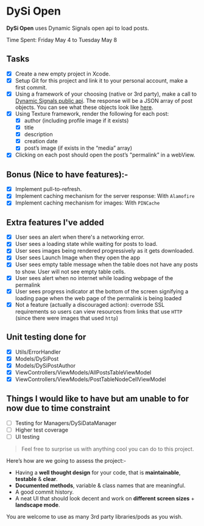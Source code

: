 # DySi Open
**DySi Open** uses Dynamic Signals open api to load posts.

Time Spent: Friday May 4 to Tuesday May 8

## Tasks
- [x] Create a new empty project in Xcode.
- [x] Setup Git for this project and link it to your personal account, make a
  first commit.
- [x] Using a framework of your choosing (native or 3rd party), make a call to
  [Dynamic Signals public api](https://www.dysiopen.com/v1/posts/public). The
  response will be a JSON array of post objects. You can see what these objects
  look like [here](https://dev.voicestorm.com/api/responses/postResponse).
- [x] Using Texture framework, render the following for each post:
    - [x] author (including profile image if it exists)
    - [x] title
    - [x] description
    - [x] creation date
    - [x] post’s image (if exists in the “media” array)
- [x] Clicking on each post should open the post’s "permalink” in a webView.
 
## Bonus (Nice to have features):-
- [x] Implement pull-to-refresh.
- [x] Implement caching mechanism for the server response: With `Alamofire`
- [x] Implement caching mechanism for images: With `PINCache`

## Extra features I've added
- [x] User sees an alert when there's a networking error.
- [x] User sees a loading state while waiting for posts to load.
- [x] User sees images being rendered progressively as it gets downloaded.
- [x] User sees Launch Image when they open the app
- [x] User sees empty table message when the table does not have any posts to
  show. User will not see empty table cells.
- [x] User sees alert when no internet while loading webpage of the permalink
- [x] User sees progress indicator at the bottom of the screen signifying a
  loading page when the web page of the permalink is being loaded
- [x] Not a feature (actually a discouraged action): overrode SSL requirements
  so users can view resources from links that use `HTTP` (since there were
  images that used `http`)

## Unit testing done for
- [x] Utils/ErrorHandler
- [x] Models/DySiPost
- [x] Models/DySiPostAuthor
- [x] ViewControllers/ViewModels/AllPostsTableViewModel
- [x] ViewControllers/ViewModels/PostTableNodeCellViewModel

## Things I would like to have but am unable to for now due to time constraint
- [ ] Testing for Managers/DySiDataManager
- [ ] Higher test coverage
- [ ] UI testing

> Feel free to surprise us with anything cool you can do to this project.

Here’s how are we going to assess the project:-

- Having a **well thought design** for your code, that is **maintainable**,
  **testable** & **clear**.
- **Documented methods**, variable & class names that are meaningful.
- A good commit history.
- A neat UI that should look decent and work on **different screen sizes** +
  **landscape mode**.

You are welcome to use as many 3rd party libraries/pods as you wish.

